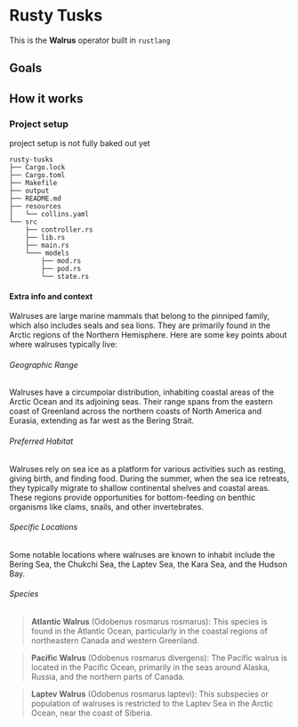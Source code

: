 # Rusty Tusks

This is the __Walrus__ operator built in `rustlang`

## Goals

## How it works

### Project setup

project setup is not fully baked out yet

```
rusty-tusks
├── Cargo.lock
├── Cargo.toml
├── Makefile
├── output
├── README.md
├── resources
│   └── collins.yaml
└── src
    ├── controller.rs
    ├── lib.rs
    ├── main.rs
    └─── models
        ├── mod.rs
        ├── pod.rs
        └── state.rs
```

#### Extra info and context


Walruses are large marine mammals that belong to the pinniped family, which also includes seals and sea lions. They are primarily found in the Arctic regions of the Northern Hemisphere. Here are some key points about where walruses typically live:

###### Geographic Range

Walruses have a circumpolar distribution, inhabiting coastal areas of the Arctic Ocean and its adjoining seas. Their range spans from the eastern coast of Greenland across the northern coasts of North America and Eurasia, extending as far west as the Bering Strait.

###### Preferred Habitat

Walruses rely on sea ice as a platform for various activities such as resting, giving birth, and finding food. During the summer, when the sea ice retreats, they typically migrate to shallow continental shelves and coastal areas. These regions provide opportunities for bottom-feeding on benthic organisms like clams, snails, and other invertebrates.

###### Specific Locations
Some notable locations where walruses are known to inhabit include the Bering Sea, the Chukchi Sea, the Laptev Sea, the Kara Sea, and the Hudson Bay.

###### Species
>   __Atlantic Walrus__ (Odobenus rosmarus rosmarus): This species is found in the Atlantic Ocean, particularly in the coastal regions of northeastern Canada and western Greenland.

>   __Pacific Walrus__ (Odobenus rosmarus divergens): The Pacific walrus is located in the Pacific Ocean, primarily in the seas around Alaska, Russia, and the northern parts of Canada.

>   __Laptev Walrus__ (Odobenus rosmarus laptevi): This subspecies or population of walruses is restricted to the Laptev Sea in the Arctic Ocean, near the coast of Siberia.
